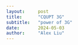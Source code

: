 ```yaml
---
layout:     post
title:      "CQUPT 3G"
subtitle:   "power of 3G"
date:       2024-05-03
author:     "Alex Liu"
---
```

